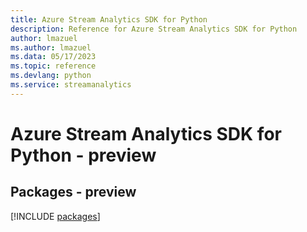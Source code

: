 ```yaml
---
title: Azure Stream Analytics SDK for Python
description: Reference for Azure Stream Analytics SDK for Python
author: lmazuel
ms.author: lmazuel
ms.data: 05/17/2023
ms.topic: reference
ms.devlang: python
ms.service: streamanalytics
---
```

# Azure Stream Analytics SDK for Python - preview
## Packages - preview
[!INCLUDE [packages](stream-analytics-index.md)]